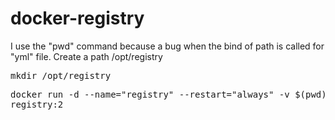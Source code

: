 # docker-registry

I use the "pwd" command because a bug when the bind of path is called for "yml" file.
Create a path /opt/registry
<pre>mkdir /opt/registry</pre>
<pre>docker run -d --name="registry" --restart="always" -v $(pwd)/config.yml:/etc/docker/registry/config.yml -v /mnt/registry:/var/lib/registry -e "VIRTUAL_HOST=registry.castrolanda.coop.br" -p 5000:5000 \
registry:2</pre>
